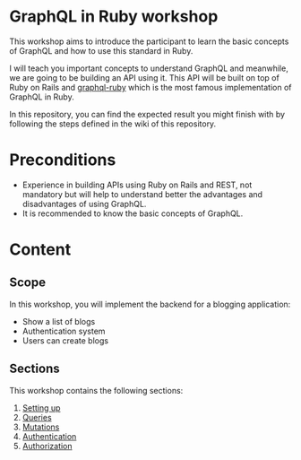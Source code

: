 # GraphQL in Ruby workshop

This workshop aims to introduce the participant to learn the basic concepts of GraphQL and how to use this standard in Ruby.

I will teach you important concepts to understand GraphQL and meanwhile, we are going to be building an API using it. This API will be built on top of Ruby on Rails and [graphql-ruby](https://github.com/rmosolgo/graphql-ruby) which is the most famous implementation of GraphQL in Ruby.

In this repository, you can find the expected result you might finish with by following the steps defined in the wiki of this repository.

# Preconditions

* Experience in building APIs using Ruby on Rails and REST, not mandatory but will help to understand better the advantages and disadvantages of using GraphQL.
* It is recommended to know the basic concepts of GraphQL.

# Content

## Scope
In this workshop, you will implement the backend for a blogging application:

* Show a list of blogs
* Authentication system
* Users can create blogs

## Sections

This workshop contains the following sections:

1. [Setting up](workshop/setting_up.md)
2. [Queries](workshop/queries.md)
3. [Mutations](workshop/mutations.md)
4. [Authentication](workshop/authentication.md)
5. [Authorization](workshop/authorization.md)
